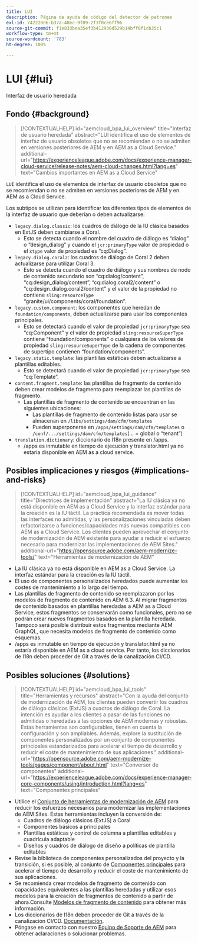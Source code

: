 ```yaml
---
title: LUI
description: Página de ayuda de código del detector de patrones
exl-id: 742220d6-b37a-48ec-9f89-2f3f0ce6ff96
source-git-commit: f1e833bea35ef3b412936d529b14bff6f1cb35c1
workflow-type: tm+mt
source-wordcount: '783'
ht-degree: 100%

---
```


# LUI {#lui}

Interfaz de usuario heredada

## Fondo {#background}

>[!CONTEXTUALHELP]
>id="aemcloud_bpa_lui_overview"
>title="Interfaz de usuario heredada"
>abstract="LUI identifica el uso de elementos de interfaz de usuario obsoletos que no se recomiendan o no se admiten en versiones posteriores de AEM y en AEM as a Cloud Service."
>additional-url="https://experienceleague.adobe.com/docs/experience-manager-cloud-service/release-notes/aem-cloud-changes.html?lang=es" text="Cambios importantes en AEM as a Cloud Service"

`LUI` identifica el uso de elementos de interfaz de usuario obsoletos que no se recomiendan o no se admiten en versiones posteriores de AEM y en AEM as a Cloud Service.

Los subtipos se utilizan para identificar los diferentes tipos de elementos de la interfaz de usuario que deberían o deben actualizarse:

* `legacy.dialog.classic`: los cuadros de diálogo de la IU clásica basados en ExtJS deben cambiarse a Coral.
   * Esto se detecta cuando el nombre del cuadro de diálogo es “dialog” o “design_dialog” y cuando el `jcr:primaryType` valor de propiedad o el `xtype` valor de propiedad es “cq:Dialog”.
* `legacy.dialog.coral2`: los cuadros de diálogo de Coral 2 deben actualizarse para utilizar Coral 3.
   * Esto se detecta cuando el cuadro de diálogo y sus nombres de nodo de contenido secundario son “cq:dialog/content”,
“cq:design_dialog/content”, “cq:dialog.coral2/content” o “cq:design_dialog.coral2/content”
y el valor de la propiedad no contiene `sling:resourceType`
“granite/ui/components/coral/foundation”.
* `legacy.custom.component`: los componentes que heredan de `foundation/components`, deben actualizarse para usar los componentes principales.
   * Esto se detectará cuando el valor de propiedad `jcr:primaryType` sea “cq:Component” y el
     valor de propiedad `sling:resourceSuperType` contiene “foundation/components” o cualquiera de los
     valores de propiedad `sling:resourceSuperType` de la cadena de componentes de supertipo contienen “foundation/components”.
* `legacy.static.template`: las plantillas estáticas deben actualizarse a plantillas editables.
   * Esto se detectará cuando el valor de propiedad `jcr:primaryType` sea “cq:Template”.
* `content.fragment.template`: las plantillas de fragmento de contenido deben crear modelos de fragmento para reemplazar las plantillas de fragmento.
   * Las plantillas de fragmento de contenido se encuentran en las siguientes ubicaciones:
      * Las plantillas de fragmento de contenido listas para usar se almacenan en `/libs/settings/dam/cfm/templates`
      * Pueden superponerse en  `/apps/settings/dam/cfm/templates`  o  `/conf/.../settings/dam/cfm/templates`(... = global o “tenant”)
* `translation.dictionary`: diccionario de I18n presente en /apps.
   * /apps es inmutable en tiempo de ejecución y translator.html ya no estaría disponible en AEM as a cloud service.

## Posibles implicaciones y riesgos {#implications-and-risks}

>[!CONTEXTUALHELP]
>id="aemcloud_bpa_lui_guidance"
>title="Directrices de implementación"
>abstract="La IU clásica ya no está disponible en AEM as a Cloud Service y la interfaz estándar para la creación es la IU táctil. La práctica recomendada es mover todas las interfaces no admitidas, y las personalizaciones vinculadas deben refactorizarse a funciones/capacidades más nuevas compatibles con AEM as a Cloud Service. Los clientes pueden aprovechar el conjunto de modernización de AEM existente para ayudar a reducir el esfuerzo necesario para modernizar las implementaciones de AEM Sites."
>additional-url="https://opensource.adobe.com/aem-modernize-tools/" text="Herramientas de modernización de AEM"

* La IU clásica ya no está disponible en AEM as a Cloud Service. La interfaz estándar para la creación es la IU táctil.
* El uso de componentes personalizados heredados puede aumentar los costes de mantenimiento a lo largo del tiempo.
* Las plantillas de fragmento de contenido se reemplazaron por los modelos de fragmento de contenido en AEM 6.3. Al migrar fragmentos de contenido basados en plantillas heredadas a AEM as a Cloud Service, estos fragmentos se conservarán como funcionales, pero no se podrán crear nuevos fragmentos basados en la plantilla heredada. Tampoco será posible distribuir estos fragmentos mediante AEM GraphQL, que necesita modelos de fragmento de contenido como esquemas.
* /apps es inmutable en tiempo de ejecución y translator.html ya no estaría disponible en AEM as a cloud service. Por tanto, los diccionarios de I18n deben proceder de Git a través de la canalización CI/CD.

## Posibles soluciones {#solutions}

>[!CONTEXTUALHELP]
>id="aemcloud_bpa_lui_tools"
>title="Herramientas y recursos"
>abstract="Con la ayuda del conjunto de modernización de AEM, los clientes pueden convertir los cuadros de diálogo clásicos (ExtJS) a cuadros de diálogo de Coral. La intención es ayudar a los clientes a pasar de las funciones no admitidas o heredadas a las opciones de AEM modernas y robustas. Estas herramientas son configurables, tienen en cuenta la configuración y son ampliables. Además, explore la sustitución de componentes personalizados por un conjunto de componentes principales estandarizados para acelerar el tiempo de desarrollo y reducir el coste de mantenimiento de sus aplicaciones."
>additional-url="https://opensource.adobe.com/aem-modernize-tools/pages/component/about.html" text="Conversor de componentes"
>additional-url="https://experienceleague.adobe.com/docs/experience-manager-core-components/using/introduction.html?lang=es" text="Componentes principales"

* Utilice el [Conjunto de herramientas de modernización de AEM](https://opensource.adobe.com/aem-modernize-tools/) para reducir los esfuerzos necesarios para modernizar las implementaciones de AEM Sites. Estas herramientas incluyen la conversión de:
   * Cuadros de diálogo clásicos (ExtJS) a Coral
   * Componentes básicos a principales
   * Plantillas estáticas y control de columna a plantillas editables y cuadrícula adaptable
   * Diseños y cuadros de diálogo de diseño a políticas de plantilla editables
* Revise la biblioteca de componentes personalizados del proyecto y la transición, si es posible, al conjunto de [Componentes principales](https://experienceleague.adobe.com/docs/experience-manager-core-components/using/introduction.html?lang=es) para acelerar el tiempo de desarrollo y reducir el coste de mantenimiento de sus aplicaciones.
* Se recomienda crear modelos de fragmento de contenido con capacidades equivalentes a las plantillas heredadas y utilizar esos modelos para la creación de fragmentos de contenido a partir de ahora.Consulte [Modelos de fragmento de contenido](https://experienceleague.adobe.com/docs/experience-manager-65/assets/content-fragments/content-fragments-models.html?lang=es) para obtener más información.
* Los diccionarios de I18n deben proceder de Git a través de la canalización CI/CD. [Documentación](https://experienceleague.adobe.com/docs/experience-manager-cloud-service/content/release-notes/aem-cloud-changes.html?lang=es#apps-libs-immutable).
* Póngase en contacto con nuestro [Equipo de Soporte de AEM](https://helpx.adobe.com/es/enterprise/using/support-for-experience-cloud.html) para obtener aclaraciones o solucionar problemas.
